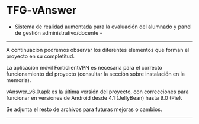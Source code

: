 # TFG-vAnswer

- Sistema de realidad aumentada para la evaluación del alumnado y panel de gestión administrativo/docente -

-----------------------------------------------------------------------------------------------------------

A continuación podremos observar los diferentes elementos que forman el proyecto en su completitud.

La aplicación móvil ForticlientVPN es necesaria para el correcto funcionamiento del proyecto (consultar la sección sobre instalación en la memoria).

vAnswer_v6.0.apk es la última versión del proyecto, con correcciones para funcionar en versiones de Android desde 4.1 (JellyBean) hasta 9.0 (Pie).

Se adjunta el resto de archivos para futuras mejoras o cambios.

----------------------------------------------------------------------------------------------------------
